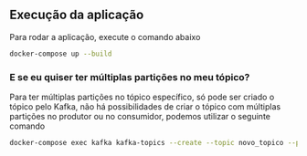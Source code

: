 ## Execução da aplicação
Para rodar a aplicação, execute o comando abaixo
``` bash
docker-compose up --build
```

### E se eu quiser ter múltiplas partições no meu tópico?
Para ter múltiplas partições no tópico específico, só pode ser criado o tópico pelo Kafka, não há possibilidades de criar o tópico com múltiplas partições no produtor ou no consumidor, podemos utilizar o seguinte comando
```bash
docker-compose exec kafka kafka-topics --create --topic novo_topico --partitions 3 --bootstrap-server kafka:9092
```